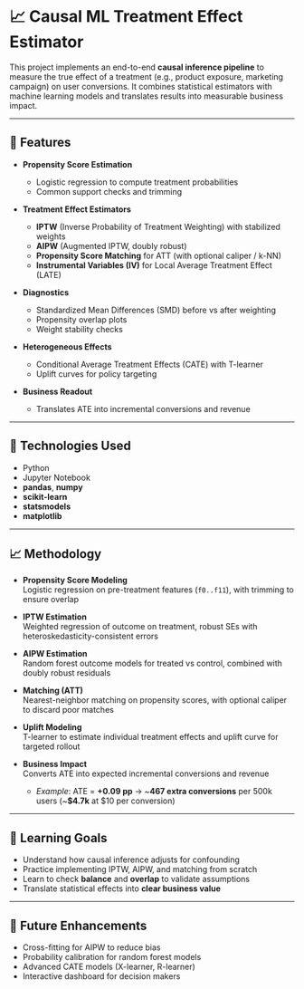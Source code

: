 # 📈 Causal ML Treatment Effect Estimator

This project implements an end-to-end **causal inference pipeline** to measure the true effect of a treatment (e.g., product exposure, marketing campaign) on user conversions. It combines statistical estimators with machine learning models and translates results into measurable business impact.

---

## 🔧 **Features**

- **Propensity Score Estimation**  
  - Logistic regression to compute treatment probabilities  
  - Common support checks and trimming  

- **Treatment Effect Estimators**  
  - **IPTW** (Inverse Probability of Treatment Weighting) with stabilized weights  
  - **AIPW** (Augmented IPTW, doubly robust)  
  - **Propensity Score Matching** for ATT (with optional caliper / k-NN)  
  - **Instrumental Variables (IV)** for Local Average Treatment Effect (LATE)  

- **Diagnostics**  
  - Standardized Mean Differences (SMD) before vs after weighting  
  - Propensity overlap plots  
  - Weight stability checks  

- **Heterogeneous Effects**  
  - Conditional Average Treatment Effects (CATE) with T-learner  
  - Uplift curves for policy targeting  

- **Business Readout**  
  - Translates ATE into incremental conversions and revenue  

---

## 📌 **Technologies Used**

- Python  
- Jupyter Notebook  
- **pandas**, **numpy**  
- **scikit-learn**  
- **statsmodels**  
- **matplotlib**  

---

## 📈 **Methodology**

- **Propensity Score Modeling**  
  Logistic regression on pre-treatment features (`f0..f11`), with trimming to ensure overlap  

- **IPTW Estimation**  
  Weighted regression of outcome on treatment, robust SEs with heteroskedasticity-consistent errors  

- **AIPW Estimation**  
  Random forest outcome models for treated vs control, combined with doubly robust residuals  

- **Matching (ATT)**  
  Nearest-neighbor matching on propensity scores, with optional caliper to discard poor matches  

- **Uplift Modeling**  
  T-learner to estimate individual treatment effects and uplift curve for targeted rollout  

- **Business Impact**  
  Converts ATE into expected incremental conversions and revenue  
  - *Example*: ATE = **+0.09 pp** → ~**467 extra conversions** per 500k users (~**$4.7k** at $10 per conversion)  

---

## 🧠 **Learning Goals**

- Understand how causal inference adjusts for confounding  
- Practice implementing IPTW, AIPW, and matching from scratch  
- Learn to check **balance** and **overlap** to validate assumptions  
- Translate statistical effects into **clear business value**  

---

## 🧮 **Future Enhancements**

- Cross-fitting for AIPW to reduce bias  
- Probability calibration for random forest models  
- Advanced CATE models (X-learner, R-learner)  
- Interactive dashboard for decision makers  
